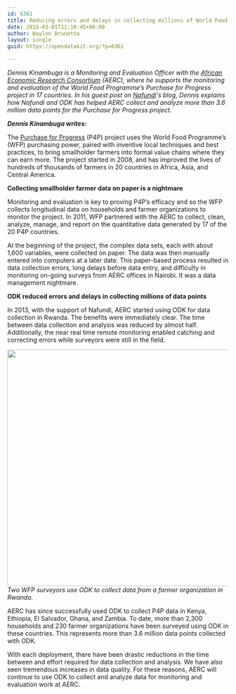 ```yaml
---
id: 6361
title: Reducing errors and delays in collecting millions of World Food Programme data points
date: 2015-03-01T11:10:45+00:00
author: Waylon Brunette
layout: single
guid: https://opendatakit.org/?p=6361

---
```

_Dennis Kinambuga is a Monitoring and Evaluation Officer with the [African Economic Research Consortium](http://aercafrica.org) (AERC), where he supports the monitoring and evaluation of the World Food Programme&#8217;s Purchase for Progress project in 17 countries. In his guest post on [Nafundi](http://nafundi.com/blog)&#8216;s blog, Dennis explains how Nafundi and ODK has helped AERC collect and analyze more than 3.6 million data points for the Purchase for Progress project._

**_Dennis Kinambuga writes:_**

The [Purchase for Progress](http://www.wfp.org/purchase-progress) (P4P) project uses the World Food Programme&#8217;s (WFP) purchasing power, paired with inventive local techniques and best practices, to bring smallholder farmers into formal value chains where they can earn more. The project started in 2008, and has improved the lives of hundreds of thousands of farmers in 20 countries in Africa, Asia, and Central America.

**Collecting smallholder farmer data on paper is a nightmare**

Monitoring and evaluation is key to proving P4P&#8217;s efficacy and so the WFP collects longitudinal data on households and farmer organizations to monitor the project. In 2011, WFP partnered with the AERC to collect, clean, analyze, manage, and report on the quantitative data generated by 17 of the 20 P4P countries.

At the beginning of the project, the complex data sets, each with about 1,600 variables, were collected on paper. The data was then manually entered into computers at a later date. This paper-based process resulted in data collection errors, long delays before data entry, and difficulty in monitoring on-going surveys from AERC offices in Nairobi. It was a data management nightmare.

**ODK reduced errors and delays in collecting millions of data points**

In 2013, with the support of Nafundi, AERC started using ODK for data collection in Rwanda. The benefits were immediately clear. The time between data collection and analysis was reduced by almost half. Additionally, the near real time remote monitoring enabled catching and correcting errors while surveyors were still in the field.

<img src="/assets/wp-content/uploads/2015/02/wfp-surveyors.jpg" width="538" />_Two WFP surveyors use ODK to collect data from a farmer organization in Rwanda._

AERC has since successfully used ODK to collect P4P data in Kenya, Ethiopia, El Salvador, Ghana, and Zambia. To date, more than 2,300 households and 230 farmer organizations have been surveyed using ODK in these countries. This represents more than 3.6 million data points collected with ODK.

With each deployment, there have been drastic reductions in the time between and effort required for data collection and analysis. We have also seen tremendous increases in data quality. For these reasons, AERC will continue to use ODK to collect and analyze data for monitoring and evaluation work at AERC.
